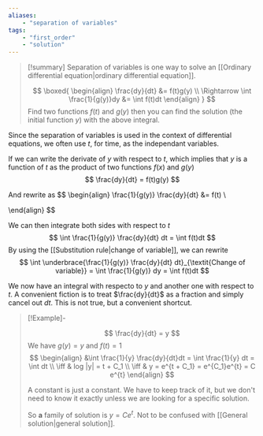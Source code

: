 ```yaml
---
aliases:
    - "separation of variables"
tags: 
    - "first_order" 
    - "solution"
---
```


> [!summary]
> Separation of variables is one way to solve an [[Ordinary differential equation|ordinary differential equation]].
> 
> $$
> \boxed{
> \begin{align}
> \frac{dy}{dt} &= f(t)g(y) \\
> \Rightarrow \int \frac{1}{g(y)}dy &= \int f(t)dt 
> \end{align}
> }
> $$
> Find two functions $f(t)$ and $g(y)$ then you can find the solution (the initial function $y$) with the above integral.


Since the separation of variables is used in the context of differential equations, we often use $t$, for time, as the independant variables.

If we can write the derivate of $y$ with respect to $t$, which implies that $y$ is a function of $t$ as the product of two functions $f(x)$ and $g(y)$
$$
\frac{dy}{dt} = f(t)g(y)
$$

And rewrite as
$$
\begin{align}
\frac{1}{g(y)} \frac{dy}{dt} &= f(t) \\

\end{align}
$$

We can then integrate both sides with respect to $t$
$$
\int \frac{1}{g(y)} \frac{dy}{dt} dt = \int f(t)dt
$$
By using the [[Substitution rule|change of variable]], we can rewrite 
$$
\int \underbrace{\frac{1}{g(y)} \frac{dy}{dt} dt}_{\textit{Change of variable}} = \int \frac{1}{g(y)} dy = \int f(t)dt
$$

We now have an integral with respecto to $y$ and another one with respect to $t$. A convenient fiction is to treat $\frac{dy}{dt}$ as a fraction and simply cancel out $dt$. This is not true, but a convenient shortcut.


> [!Example]-
> 
> $$
> \frac{dy}{dt} = y
> $$
> We have  $g(y) = y$ and $f(t) = 1$ 
> $$
> \begin{align}
> &\int \frac{1}{y} \frac{dy}{dt}dt = \int \frac{1}{y} dt = \int dt \\
> \iff & log |y| = t + C_1 \\
> \iff & y = e^{t + C_1} = e^{C_1}e^{t} = C e^{t}
> \end{align}
> $$
> 
> A constant is just a constant. We have to keep track of it, but we don't need to know it exactly unless we are looking for a specific solution.
> 
> So **a** family of solution is $y = Ce^{t}$. Not to be confused with [[General solution|general solution]].
> 
